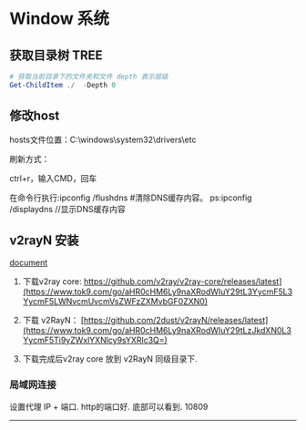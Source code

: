 # Window 系统



## 获取目录树 TREE

```powershell
# 获取当前目录下的文件夹和文件 depth 表示层级
Get-ChildItem ./  -Depth 0
```





## 修改host

hosts文件位置：C:\windows\system32\drivers\etc

刷新方式：

ctrl+r，输入CMD，回车

在命令行执行:ipconfig /flushdns   #清除DNS缓存内容。
ps:ipconfig /displaydns  //显示DNS缓存内容



## v2rayN 安装

[document][1]

1. 下载v2ray core:   https://github.com/v2ray/v2ray-core/releases/latest](https://www.tok9.com/go/aHR0cHM6Ly9naXRodWIuY29tL3YycmF5L3YycmF5LWNvcmUvcmVsZWFzZXMvbGF0ZXN0)
2. 下载 v2RayN： [https://github.com/2dust/v2rayN/releases/latest](https://www.tok9.com/go/aHR0cHM6Ly9naXRodWIuY29tLzJkdXN0L3YycmF5Ti9yZWxlYXNlcy9sYXRlc3Q=)

3. 下载完成后v2ray core 放到 v2RayN 同级目录下.

### 局域网连接

设置代理 IP + 端口. http的端口好. 底部可以看到. 10809

---

[1]: https://www.tok9.com/archives/405/